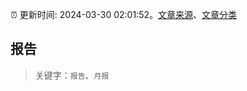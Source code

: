 :alarm_clock: 更新时间: 2024-03-30 02:01:52。[文章来源](/README.md)、[文章分类](/TAGS.md)

## 报告


> 关键字：`报告`、`月报`




